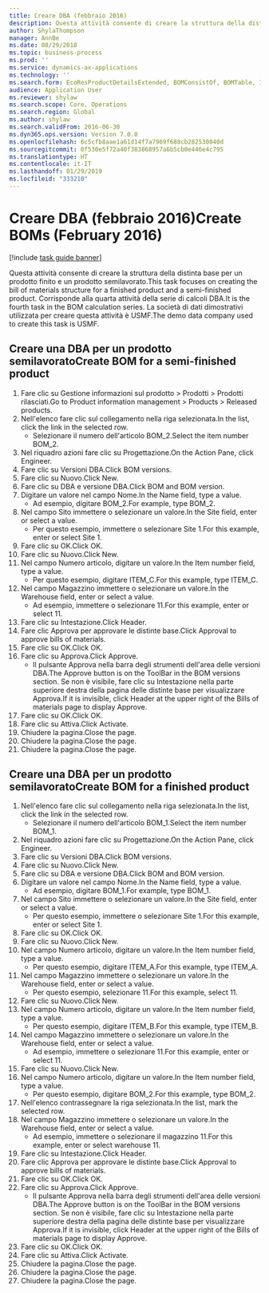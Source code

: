 ```yaml
---
title: Creare DBA (febbraio 2016)
description: Questa attività consente di creare la struttura della distinta base per un prodotto finito e un prodotto semilavorato.
author: ShylaThompson
manager: AnnBe
ms.date: 08/29/2018
ms.topic: business-process
ms.prod: ''
ms.service: dynamics-ax-applications
ms.technology: ''
ms.search.form: EcoResProductDetailsExtended, BOMConsistOf, BOMTable, InventLocationIdLookup
audience: Application User
ms.reviewer: shylaw
ms.search.scope: Core, Operations
ms.search.region: Global
ms.author: shylaw
ms.search.validFrom: 2016-06-30
ms.dyn365.ops.version: Version 7.0.0
ms.openlocfilehash: 6c5cfb8aae1a61d14f7a7969f688cb282530840d
ms.sourcegitcommit: 0f530e5f72a40f383868957a6b5cb0e446e4c795
ms.translationtype: HT
ms.contentlocale: it-IT
ms.lasthandoff: 01/29/2019
ms.locfileid: "333210"
---
```

# <a name="create-boms-february-2016"></a><span data-ttu-id="f221f-103">Creare DBA (febbraio 2016)</span><span class="sxs-lookup"><span data-stu-id="f221f-103">Create BOMs (February 2016)</span></span>

[!include [task guide banner](../../includes/task-guide-banner.md)]

<span data-ttu-id="f221f-104">Questa attività consente di creare la struttura della distinta base per un prodotto finito e un prodotto semilavorato.</span><span class="sxs-lookup"><span data-stu-id="f221f-104">This task focuses on creating the bill of materials structure for a finished product and a semi-finished product.</span></span> <span data-ttu-id="f221f-105">Corrisponde alla quarta attività della serie di calcoli DBA.</span><span class="sxs-lookup"><span data-stu-id="f221f-105">It is the fourth task in the BOM calculation series.</span></span> <span data-ttu-id="f221f-106">La società di dati dimostrativi utilizzata per creare questa attività è USMF.</span><span class="sxs-lookup"><span data-stu-id="f221f-106">The demo data company used to create this task is USMF.</span></span>


## <a name="create-bom-for-a-semi-finished-product"></a><span data-ttu-id="f221f-107">Creare una DBA per un prodotto semilavorato</span><span class="sxs-lookup"><span data-stu-id="f221f-107">Create BOM for a semi-finished product</span></span>
1. <span data-ttu-id="f221f-108">Fare clic su Gestione informazioni sul prodotto > Prodotti > Prodotti rilasciati.</span><span class="sxs-lookup"><span data-stu-id="f221f-108">Go to Product information management > Products > Released products.</span></span>
2. <span data-ttu-id="f221f-109">Nell'elenco fare clic sul collegamento nella riga selezionata.</span><span class="sxs-lookup"><span data-stu-id="f221f-109">In the list, click the link in the selected row.</span></span>
    * <span data-ttu-id="f221f-110">Selezionare il numero dell'articolo BOM_2.</span><span class="sxs-lookup"><span data-stu-id="f221f-110">Select the item number BOM_2.</span></span>  
3. <span data-ttu-id="f221f-111">Nel riquadro azioni fare clic su Progettazione.</span><span class="sxs-lookup"><span data-stu-id="f221f-111">On the Action Pane, click Engineer.</span></span>
4. <span data-ttu-id="f221f-112">Fare clic su Versioni DBA.</span><span class="sxs-lookup"><span data-stu-id="f221f-112">Click BOM versions.</span></span>
5. <span data-ttu-id="f221f-113">Fare clic su Nuovo.</span><span class="sxs-lookup"><span data-stu-id="f221f-113">Click New.</span></span>
6. <span data-ttu-id="f221f-114">Fare clic su DBA e versione DBA.</span><span class="sxs-lookup"><span data-stu-id="f221f-114">Click BOM and BOM version.</span></span>
7. <span data-ttu-id="f221f-115">Digitare un valore nel campo Nome.</span><span class="sxs-lookup"><span data-stu-id="f221f-115">In the Name field, type a value.</span></span>
    * <span data-ttu-id="f221f-116">Ad esempio, digitare BOM_2.</span><span class="sxs-lookup"><span data-stu-id="f221f-116">For example, type BOM_2.</span></span>  
8. <span data-ttu-id="f221f-117">Nel campo Sito immettere o selezionare un valore.</span><span class="sxs-lookup"><span data-stu-id="f221f-117">In the Site field, enter or select a value.</span></span>
    * <span data-ttu-id="f221f-118">Per questo esempio, immettere o selezionare Site 1.</span><span class="sxs-lookup"><span data-stu-id="f221f-118">For this example, enter or select Site 1.</span></span>  
9. <span data-ttu-id="f221f-119">Fare clic su OK.</span><span class="sxs-lookup"><span data-stu-id="f221f-119">Click OK.</span></span>
10. <span data-ttu-id="f221f-120">Fare clic su Nuovo.</span><span class="sxs-lookup"><span data-stu-id="f221f-120">Click New.</span></span>
11. <span data-ttu-id="f221f-121">Nel campo Numero articolo, digitare un valore.</span><span class="sxs-lookup"><span data-stu-id="f221f-121">In the Item number field, type a value.</span></span>
    * <span data-ttu-id="f221f-122">Per questo esempio, digitare ITEM_C.</span><span class="sxs-lookup"><span data-stu-id="f221f-122">For this example, type ITEM_C.</span></span>  
12. <span data-ttu-id="f221f-123">Nel campo Magazzino immettere o selezionare un valore.</span><span class="sxs-lookup"><span data-stu-id="f221f-123">In the Warehouse field, enter or select a value.</span></span>
    * <span data-ttu-id="f221f-124">Ad esempio, immettere o selezionare 11.</span><span class="sxs-lookup"><span data-stu-id="f221f-124">For this example, enter or select 11.</span></span>  
13. <span data-ttu-id="f221f-125">Fare clic su Intestazione.</span><span class="sxs-lookup"><span data-stu-id="f221f-125">Click Header.</span></span>
14. <span data-ttu-id="f221f-126">Fare clic Approva per approvare le distinte base.</span><span class="sxs-lookup"><span data-stu-id="f221f-126">Click Approval to approve bills of materials.</span></span>
15. <span data-ttu-id="f221f-127">Fare clic su OK.</span><span class="sxs-lookup"><span data-stu-id="f221f-127">Click OK.</span></span>
16. <span data-ttu-id="f221f-128">Fare clic su Approva.</span><span class="sxs-lookup"><span data-stu-id="f221f-128">Click Approve.</span></span>
    * <span data-ttu-id="f221f-129">Il pulsante Approva nella barra degli strumenti dell'area delle versioni DBA.</span><span class="sxs-lookup"><span data-stu-id="f221f-129">The Approve button is on the ToolBar in the  BOM versions section.</span></span> <span data-ttu-id="f221f-130">Se non è visibile, fare clic su Intestazione nella parte superiore destra della pagina delle distinte base per visualizzare Approva.</span><span class="sxs-lookup"><span data-stu-id="f221f-130">If it is invisible, click Header at the upper right of the Bills of materials page to display Approve.</span></span>  
17. <span data-ttu-id="f221f-131">Fare clic su OK.</span><span class="sxs-lookup"><span data-stu-id="f221f-131">Click OK.</span></span>
18. <span data-ttu-id="f221f-132">Fare clic su Attiva.</span><span class="sxs-lookup"><span data-stu-id="f221f-132">Click Activate.</span></span>
19. <span data-ttu-id="f221f-133">Chiudere la pagina.</span><span class="sxs-lookup"><span data-stu-id="f221f-133">Close the page.</span></span>
20. <span data-ttu-id="f221f-134">Chiudere la pagina.</span><span class="sxs-lookup"><span data-stu-id="f221f-134">Close the page.</span></span>
21. <span data-ttu-id="f221f-135">Chiudere la pagina.</span><span class="sxs-lookup"><span data-stu-id="f221f-135">Close the page.</span></span>

## <a name="create-bom-for-a-finished-product"></a><span data-ttu-id="f221f-136">Creare una DBA per un prodotto semilavorato</span><span class="sxs-lookup"><span data-stu-id="f221f-136">Create BOM for a finished product</span></span>
1. <span data-ttu-id="f221f-137">Nell'elenco fare clic sul collegamento nella riga selezionata.</span><span class="sxs-lookup"><span data-stu-id="f221f-137">In the list, click the link in the selected row.</span></span>
    * <span data-ttu-id="f221f-138">Selezionare il numero dell'articolo BOM_1.</span><span class="sxs-lookup"><span data-stu-id="f221f-138">Select the item number BOM_1.</span></span>  
2. <span data-ttu-id="f221f-139">Nel riquadro azioni fare clic su Progettazione.</span><span class="sxs-lookup"><span data-stu-id="f221f-139">On the Action Pane, click Engineer.</span></span>
3. <span data-ttu-id="f221f-140">Fare clic su Versioni DBA.</span><span class="sxs-lookup"><span data-stu-id="f221f-140">Click BOM versions.</span></span>
4. <span data-ttu-id="f221f-141">Fare clic su Nuovo.</span><span class="sxs-lookup"><span data-stu-id="f221f-141">Click New.</span></span>
5. <span data-ttu-id="f221f-142">Fare clic su DBA e versione DBA.</span><span class="sxs-lookup"><span data-stu-id="f221f-142">Click BOM and BOM version.</span></span>
6. <span data-ttu-id="f221f-143">Digitare un valore nel campo Nome.</span><span class="sxs-lookup"><span data-stu-id="f221f-143">In the Name field, type a value.</span></span>
    * <span data-ttu-id="f221f-144">Ad esempio, digitare BOM_1.</span><span class="sxs-lookup"><span data-stu-id="f221f-144">For example, type BOM_1.</span></span>  
7. <span data-ttu-id="f221f-145">Nel campo Sito immettere o selezionare un valore.</span><span class="sxs-lookup"><span data-stu-id="f221f-145">In the Site field, enter or select a value.</span></span>
    * <span data-ttu-id="f221f-146">Per questo esempio, immettere o selezionare Site 1.</span><span class="sxs-lookup"><span data-stu-id="f221f-146">For this example, enter or select Site 1.</span></span>  
8. <span data-ttu-id="f221f-147">Fare clic su OK.</span><span class="sxs-lookup"><span data-stu-id="f221f-147">Click OK.</span></span>
9. <span data-ttu-id="f221f-148">Fare clic su Nuovo.</span><span class="sxs-lookup"><span data-stu-id="f221f-148">Click New.</span></span>
10. <span data-ttu-id="f221f-149">Nel campo Numero articolo, digitare un valore.</span><span class="sxs-lookup"><span data-stu-id="f221f-149">In the Item number field, type a value.</span></span>
    * <span data-ttu-id="f221f-150">Per questo esempio, digitare ITEM_A.</span><span class="sxs-lookup"><span data-stu-id="f221f-150">For this example, type ITEM_A.</span></span>  
11. <span data-ttu-id="f221f-151">Nel campo Magazzino immettere o selezionare un valore.</span><span class="sxs-lookup"><span data-stu-id="f221f-151">In the Warehouse field, enter or select a value.</span></span>
    * <span data-ttu-id="f221f-152">Per questo esempio, selezionare 11.</span><span class="sxs-lookup"><span data-stu-id="f221f-152">For this example, select 11.</span></span>  
12. <span data-ttu-id="f221f-153">Fare clic su Nuovo.</span><span class="sxs-lookup"><span data-stu-id="f221f-153">Click New.</span></span>
13. <span data-ttu-id="f221f-154">Nel campo Numero articolo, digitare un valore.</span><span class="sxs-lookup"><span data-stu-id="f221f-154">In the Item number field, type a value.</span></span>
    * <span data-ttu-id="f221f-155">Per questo esempio, digitare ITEM_B.</span><span class="sxs-lookup"><span data-stu-id="f221f-155">For this example, type ITEM_B.</span></span>  
14. <span data-ttu-id="f221f-156">Nel campo Magazzino immettere o selezionare un valore.</span><span class="sxs-lookup"><span data-stu-id="f221f-156">In the Warehouse field, enter or select a value.</span></span>
    * <span data-ttu-id="f221f-157">Ad esempio, immettere o selezionare 11.</span><span class="sxs-lookup"><span data-stu-id="f221f-157">For this example, enter or select 11.</span></span>  
15. <span data-ttu-id="f221f-158">Fare clic su Nuovo.</span><span class="sxs-lookup"><span data-stu-id="f221f-158">Click New.</span></span>
16. <span data-ttu-id="f221f-159">Nel campo Numero articolo, digitare un valore.</span><span class="sxs-lookup"><span data-stu-id="f221f-159">In the Item number field, type a value.</span></span>
    * <span data-ttu-id="f221f-160">Per questo esempio, digitare BOM_2.</span><span class="sxs-lookup"><span data-stu-id="f221f-160">For this example, type BOM_2.</span></span>  
17. <span data-ttu-id="f221f-161">Nell'elenco contrassegnare la riga selezionata.</span><span class="sxs-lookup"><span data-stu-id="f221f-161">In the list, mark the selected row.</span></span>
18. <span data-ttu-id="f221f-162">Nel campo Magazzino immettere o selezionare un valore.</span><span class="sxs-lookup"><span data-stu-id="f221f-162">In the Warehouse field, enter or select a value.</span></span>
    * <span data-ttu-id="f221f-163">Ad esempio, immettere o selezionare il magazzino 11.</span><span class="sxs-lookup"><span data-stu-id="f221f-163">For this example, enter or select warehouse 11.</span></span>  
19. <span data-ttu-id="f221f-164">Fare clic su Intestazione.</span><span class="sxs-lookup"><span data-stu-id="f221f-164">Click Header.</span></span>
20. <span data-ttu-id="f221f-165">Fare clic Approva per approvare le distinte base.</span><span class="sxs-lookup"><span data-stu-id="f221f-165">Click Approval to approve bills of materials.</span></span>
21. <span data-ttu-id="f221f-166">Fare clic su OK.</span><span class="sxs-lookup"><span data-stu-id="f221f-166">Click OK.</span></span>
22. <span data-ttu-id="f221f-167">Fare clic su Approva.</span><span class="sxs-lookup"><span data-stu-id="f221f-167">Click Approve.</span></span>
    * <span data-ttu-id="f221f-168">Il pulsante Approva nella barra degli strumenti dell'area delle versioni DBA.</span><span class="sxs-lookup"><span data-stu-id="f221f-168">The Approve button is on the ToolBar in the  BOM versions section.</span></span> <span data-ttu-id="f221f-169">Se non è visibile, fare clic su Intestazione nella parte superiore destra della pagina delle distinte base per visualizzare Approva.</span><span class="sxs-lookup"><span data-stu-id="f221f-169">If it is invisible, click Header at the upper right of the Bills of materials page to display Approve.</span></span>  
23. <span data-ttu-id="f221f-170">Fare clic su OK.</span><span class="sxs-lookup"><span data-stu-id="f221f-170">Click OK.</span></span>
24. <span data-ttu-id="f221f-171">Fare clic su Attiva.</span><span class="sxs-lookup"><span data-stu-id="f221f-171">Click Activate.</span></span>
25. <span data-ttu-id="f221f-172">Chiudere la pagina.</span><span class="sxs-lookup"><span data-stu-id="f221f-172">Close the page.</span></span>
26. <span data-ttu-id="f221f-173">Chiudere la pagina.</span><span class="sxs-lookup"><span data-stu-id="f221f-173">Close the page.</span></span>
27. <span data-ttu-id="f221f-174">Chiudere la pagina.</span><span class="sxs-lookup"><span data-stu-id="f221f-174">Close the page.</span></span>

